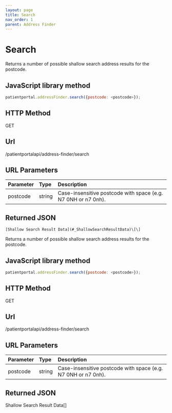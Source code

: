 ```yaml
---
layout: page
title: Search
nav_order: 1
parent: Address Finder
---
```


# Search

Returns a number of possible shallow search address results for the postcode.

## JavaScript library method

```javascript
patientportal.addressFinder.search({postcode: <postcode>});
```

## HTTP Method

GET

## ****Url****

/patientportalapi/address-finder/search

## URL Parameters

| Parameter | Type   | Description                                                 |
|:----------|:-------|:------------------------------------------------------------|
| postcode | string | Case-insensitive postcode with space (e.g. N7 0NH or n7 0nh). |

## Returned JSON

```
[Shallow Search Result Data](#_ShallowSearchResultData)\[\]
```

Returns a number of possible shallow search address results for the postcode.

## JavaScript library method

```javascript
patientportal.addressFinder.search({postcode: <postcode>});
```

## HTTP Method

GET

## ****Url****

/patientportalapi/address-finder/search

## URL Parameters

| Parameter | Type   | Description                                                 |
|:----------|:-------|:------------------------------------------------------------|
| postcode | string | Case-insensitive postcode with space (e.g. N7 0NH or n7 0nh). |

## Returned JSON

Shallow Search Result Data\[\]

